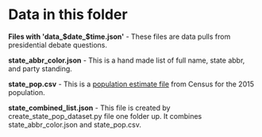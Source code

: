 # Data in this folder

**Files with 'data_$date_$time.json'** - These files are data pulls from
presidential debate questions.

**state_abbr_color.json** - This is a hand made list of full name, state abbr,
and party standing.

**state_pop.csv** - This is a [population estimate file](https://www.census.gov/popest/data/state/asrh/2015/files/SCPRC-EST2015-18+POP-RES.csv) from Census for the 2015 population.

**state_combined_list.json** - This file is created by create_state_pop_dataset.py
file one folder up. It combines state_abbr_color.json and state_pop.csv.
